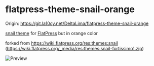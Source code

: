 # flatpress-theme-snail-orange

Origin: https://git.la10cy.net/DeltaLima/flatpress-theme-snail-orange

[snail theme](https://wiki.flatpress.org/res:themes:snail ) for [FlatPress](https://flatpress.de) but in orange color

forked from https://wiki.flatpress.org/res:themes:snail (https://wiki.flatpress.org/_media/res:themes:snail-fortissimo1.zip)

![Preview](preview.png)
